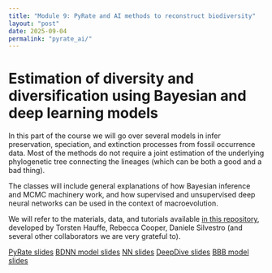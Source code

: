 ```yaml
---
title: "Module 9: PyRate and AI methods to reconstruct biodiversity"
layout: "post" 
date: 2025-09-04
permalink: "pyrate_ai/"
---
```


# Estimation of diversity and diversification using Bayesian and deep learning models

In this part of the course we will go over several models in infer preservation, speciation, and extinction processes from fossil occurrence data. Most of the methods do not require a joint estimation of the underlying phylogenetic tree connecting the lineages (which can be both a good and a bad thing).

The classes will include general explanations of how Bayesian inference and MCMC machinery work, and how supervised and unsupervised deep neural networks can be used in the context of macroevolution. 

We will refer to the materials, data, and tutorials available [in this repository](https://github.com/decoding-the-past/decoding_the_past), developed by Torsten Hauffe, Rebecca Cooper, Daniele Silvestro (and several other collaborators we are very grateful to). 


[PyRate slides]({{site.baseurl}}/data/pyrate_ai/1.PyRate_workshop_1.pdf)
[BDNN model slides]({{site.baseurl}}/data/pyrate_ai/2.BDNN_slides.pdf)
[NN slides]({{site.baseurl}}/data/pyrate_ai/3.NeuralNets.pdf)
[DeepDive slides]({{site.baseurl}}/data/pyrate_ai/4.DeepDive.pdf)
[BBB model slides]({{site.baseurl}}/data/pyrate_ai/5.BBB_model.pdf)

